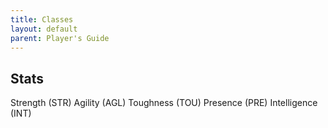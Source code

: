 ```yaml
---
title: Classes
layout: default
parent: Player's Guide
---
```


## Stats

Strength (STR)
Agility (AGL)
Toughness (TOU)
Presence (PRE)
Intelligence (INT)